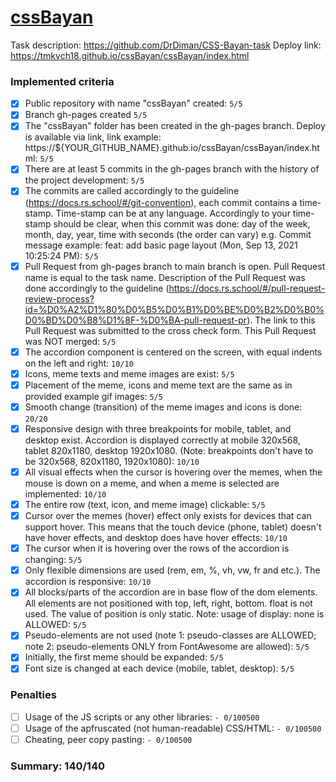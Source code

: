 # [cssBayan](https://tmkvch18.github.io/cssBayan/cssBayan/index.html)

Task description: https://github.com/DrDiman/CSS-Bayan-task
Deploy link: https://tmkvch18.github.io/cssBayan/cssBayan/index.html

### Implemented criteria
- [x] Public repository with name "cssBayan" created: `5/5`
- [x] Branch gh-pages created `5/5`
- [x] The \"cssBayan\" folder has been created in the gh-pages branch. Deploy is available via link, link example: https://${YOUR_GITHUB_NAME}.github.io/cssBayan/cssBayan/index.html: `5/5`
- [x] There are at least 5 commits in the gh-pages branch with the history of the project development: `5/5`
- [x] The commits are called accordingly to the guideline (https://docs.rs.school/#/git-convention), each commit contains a time-stamp. Time-stamp can be at any language. Accordingly to your time-stamp should be clear, when this commit was done: day of the week, month, day, year, time with seconds (the order can vary) e.g. Commit message example: feat: add basic page layout (Mon, Sep 13, 2021 10:25:24 PM): `5/5`
- [x] Pull Request from gh-pages branch to main branch is open. Pull Request name is equal to the task name. Description of the Pull Request was done accordingly to the guideline (https://docs.rs.school/#/pull-request-review-process?id=%D0%A2%D1%80%D0%B5%D0%B1%D0%BE%D0%B2%D0%B0%D0%BD%D0%B8%D1%8F-%D0%BA-pull-request-pr). The link to this Pull Request was submitted to the cross check form. This Pull Request was NOT merged: `5/5`
- [x] The accordion component is centered on the screen, with equal indents on the left and right: `10/10`
- [x] Icons, meme texts and meme images are exist: `5/5`
- [x] Placement of the meme, icons and meme text are the same as in provided example gif images: `5/5`
- [x] Smooth change (transition) of the meme images and icons is done: `20/20`
- [x] Responsive design with three breakpoints for mobile, tablet, and desktop exist. Accordion is displayed correctly at mobile 320x568, tablet 820x1180, desktop 1920x1080. (Note: breakpoints don't have to be 320x568, 820x1180, 1920x1080): `10/10`
- [x] All visual effects when the cursor is hovering over the memes, when the mouse is down on a meme, and when a meme is selected are implemented: `10/10`
- [x] The entire row (text, icon, and meme image) clickable: `5/5`
- [x] Cursor over the memes (hover) effect only exists for devices that can support hover. This means that the touch device (phone, tablet) doesn't have hover effects, and desktop does have hover effects: `10/10`
- [x] The cursor when it is hovering over the rows of the accordion is changing: `5/5`
- [x] Only flexible dimensions are used (rem, em, %, vh, vw, fr and etc.). The accordion is responsive: `10/10`
- [x] All blocks/parts of the accordion are in base flow of the dom elements. All elements are not positioned with top, left, right, bottom. float is not used. The value of position is only static. Note: usage of display: none is ALLOWED: `5/5`
- [x] Pseudo-elements are not used (note 1: pseudo-classes are ALLOWED; note 2: pseudo-elements ONLY from FontAwesome are allowed): `5/5`
- [x] Initially, the first meme should be expanded: `5/5`
- [x] Font size is changed at each device (mobile, tablet, desktop): `5/5`

### Penalties
- [ ] Usage of the JS scripts or any other libraries: `- 0/100500`
- [ ] Usage of the apfruscated (not human-readable) CSS/HTML: `- 0/100500`
- [ ] Cheating, peer copy pasting: `- 0/100500`

### Summary: 140/140